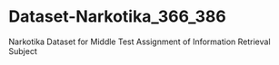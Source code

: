 # Dataset-Narkotika_366_386
Narkotika Dataset for Middle Test Assignment of Information Retrieval Subject
